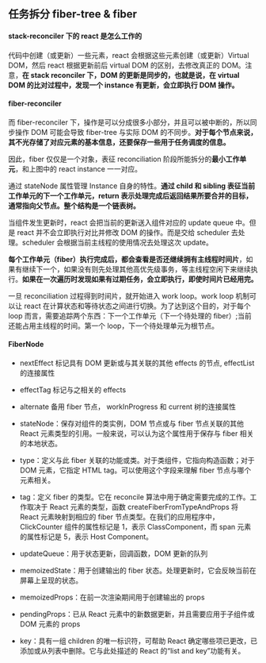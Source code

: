 ## 任务拆分 fiber-tree & fiber

#### stack-reconciler 下的 react 是怎么工作的

代码中创建（或更新）一些元素，react 会根据这些元素创建（或更新）Virtual DOM，然后 react 根据更新前后 virtual DOM 的区别，去修改真正的 DOM。注意，**在 stack reconciler 下，DOM 的更新是同步的，也就是说，在 virtual DOM 的比对过程中，发现一个 instance 有更新，会立即执行 DOM 操作。**

#### fiber-reconciler

而 fiber-reconciler 下，操作是可以分成很多小部分，并且可以被中断的，所以同步操作 DOM 可能会导致 fiber-tree 与实际 DOM 的不同步。**对于每个节点来说，其不光存储了对应元素的基本信息，还要保存一些用于任务调度的信息。**

因此，fiber 仅仅是一个对象，表征 reconciliation 阶段所能拆分的**最小工作单元**，和上图中的 react instance 一一对应。

通过 stateNode 属性管理 Instance 自身的特性。**通过 child 和 sibling 表征当前工作单元的下一个工作单元，return 表示处理完成后返回结果所要合并的目标，通常指向父节点。整个结构是一个链表树。**

当组件发生更新时，react 会把当前的更新送入组件对应的 update queue 中。但是 react 并不会立即执行对比并修改 DOM 的操作。而是交给 scheduler 去处理。scheduler 会根据当前主线程的使用情况去处理这次 update。

**每个工作单元（fiber）执行完成后，都会查看是否还继续拥有主线程时间片**，如果有继续下一个，如果没有则先处理其他高优先级事务，等主线程空闲下来继续执行。**如果在一次遍历时发现如果有过期任务，会立即执行，即使时间片已经用完。**

一旦 reconciliation 过程得到时间片，就开始进入 work loop。work loop 机制可以让 react 在计算状态和等待状态之间进行切换。为了达到这个目的，对于每个 loop 而言，需要追踪两个东西：下一个工作单元（下一个待处理的 fiber）;当前还能占用主线程的时间。第一个 loop，下一个待处理单元为根节点。

#### FiberNode

- nextEffect 标记具有 DOM 更新或与其关联的其他 effects 的节点, effectList 的连接属性

- effectTag 标记与之相关的 effects

- alternate 备用 fiber 节点， workInProgress 和 current 树的连接属性

- stateNode：保存对组件的类实例，DOM 节点或与 fiber 节点关联的其他 React 元素类型的引用。一般来说，可以认为这个属性用于保存与 fiber 相关的本地状态。

- type：定义与此 fiber 关联的功能或类。对于类组件，它指向构造函数；对于 DOM 元素，它指定 HTML tag。可以使用这个字段来理解 fiber 节点与哪个元素相关。

- tag：定义 fiber 的类型。它在 reconcile 算法中用于确定需要完成的工作。工作取决于 React 元素的类型，函数 createFiberFromTypeAndProps 将 React 元素映射到相应的 fiber 节点类型。在我们的应用程序中，ClickCounter 组件的属性标记是 1，表示 ClassComponent，而 span 元素的属性标记是 5，表示 Host Component。

- updateQueue：用于状态更新，回调函数，DOM 更新的队列

- memoizedState：用于创建输出的 fiber 状态。处理更新时，它会反映当前在屏幕上呈现的状态。

- memoizedProps：在前一次渲染期间用于创建输出的 props

- pendingProps：已从 React 元素中的新数据更新，并且需要应用于子组件或 DOM 元素的 props

- key：具有一组 children 的唯一标识符，可帮助 React 确定哪些项已更改，已添加或从列表中删除。它与此处描述的 React 的“list and key”功能有关。

###
